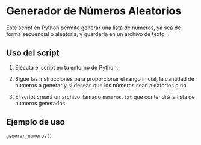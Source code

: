 # Generador de Números Aleatorios
Este script en Python permite generar una lista de números, ya sea de forma secuencial o aleatoria, y guardarla en un archivo de texto.

## Uso del script

1. Ejecuta el script en tu entorno de Python.

2. Sigue las instrucciones para proporcionar el rango inicial, la cantidad de números a generar y si deseas que los números sean aleatorios o no.

3. El script creará un archivo llamado `numeros.txt` que contendrá la lista de números generados.

## Ejemplo de uso

```python
generar_numeros()
